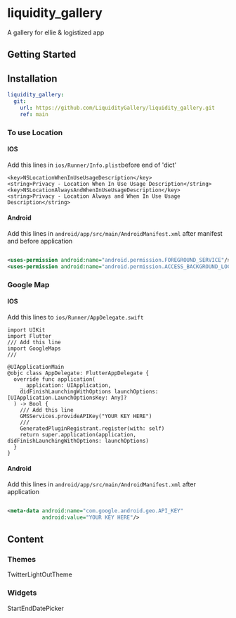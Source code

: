 # liquidity_gallery

A gallery for ellie & logistized app

## Getting Started

## Installation

```yaml
liquidity_gallery:
  git:
    url: https://github.com/LiquidityGallery/liquidity_gallery.git
    ref: main
```

### To use Location

#### IOS

Add this lines in ```ios/Runner/Info.plist```before end of 'dict'

```
<key>NSLocationWhenInUseUsageDescription</key>
<string>Privacy - Location When In Use Usage Description</string>
<key>NSLocationAlwaysAndWhenInUseUsageDescription</key>
<string>Privacy - Location Always and When In Use Usage Description</string>
```

#### Android

Add this lines in ```android/app/src/main/AndroidManifest.xml``` after manifest and before application

```xml

<uses-permission android:name="android.permission.FOREGROUND_SERVICE"/>
<uses-permission android:name="android.permission.ACCESS_BACKGROUND_LOCATION"/>
```

### Google Map

#### IOS

Add this lines to ```ios/Runner/AppDelegate.swift```

```
import UIKit
import Flutter
/// Add this line
import GoogleMaps
///

@UIApplicationMain
@objc class AppDelegate: FlutterAppDelegate {
  override func application(
    _ application: UIApplication,
    didFinishLaunchingWithOptions launchOptions: [UIApplication.LaunchOptionsKey: Any]?
  ) -> Bool {
    /// Add this line
    GMSServices.provideAPIKey("YOUR KEY HERE")
    ///
    GeneratedPluginRegistrant.register(with: self)
    return super.application(application, didFinishLaunchingWithOptions: launchOptions)
  }
}

```

#### Android

Add this lines in ```android/app/src/main/AndroidManifest.xml``` after application

```xml

<meta-data android:name="com.google.android.geo.API_KEY"
           android:value="YOUR KEY HERE"/>
```

## Content

### Themes

TwitterLightOutTheme

### Widgets

StartEndDatePicker
